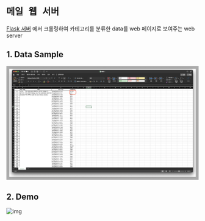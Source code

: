 # `메일 웹 서버`

[Flask 서버](https://github.com/jun108059/flask-crawling-server) 에서 크롤링하여 카테고리를 분류한 data를 web 페이지로 보여주는 web server

## 1. Data Sample

![img](demo/demo_02.png)

## 2. Demo

![img](demo/demo.gif)
